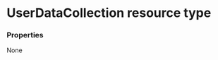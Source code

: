 # UserDataCollection resource type



### Properties
None

<!-- uuid: c00e03f8-935a-4ef1-90b5-b2ecf10144ef
2015-10-09 15:58:18 UTC -->